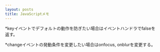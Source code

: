 ```yaml
---
layout: posts
title: JavaScriptメモ 
---
```

  
*keyイベントでデフォルトの動作を防ぎたい場合はイベントハンドラでfalseを返す。
  
*changeイベントの発動条件を変更したい場合はonfocus, onblurを変更する。
